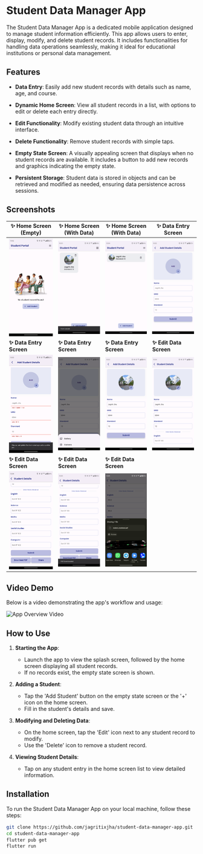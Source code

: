 # Student Data Manager App

The Student Data Manager App is a dedicated mobile application designed to manage student information efficiently. This app allows users to enter, display, modify, and delete student records. It includes functionalities for handling data operations seamlessly, making it ideal for educational institutions or personal data management.

## Features

- **Data Entry**: Easily add new student records with details such as name, age, and course.

- **Dynamic Home Screen**: View all student records in a list, with options to edit or delete each entry directly.

- **Edit Functionality**: Modify existing student data through an intuitive interface.

- **Delete Functionality**: Remove student records with simple taps.

- **Empty State Screen**: A visually appealing screen that displays when no student records are available. It includes a button to add new records and graphics indicating the empty state.

- **Persistent Storage**: Student data is stored in objects and can be retrieved and modified as needed, ensuring data persistence across sessions.

## Screenshots

| ✨ Home Screen (Empty) | ✨ Home Screen (With Data) | ✨ Home Screen (With Data) | ✨ Data Entry Screen |
|------------------------|----------------------------|----------------------------|----------------------|
| ![Home Screen (Empty)](screenshots/screenshot1.png) | ![Home Screen (With Data)](screenshots/screenshot6.png) | ![Home Screen (With Data)](screenshots/screenshot7.png) | ![Data Entry Screen](screenshots/screenshot2.png) |
| **✨ Data Entry Screen** | **✨ Data Entry Screen** | **✨ Data Entry Screen** | **✨ Edit Data Screen** |
| ![Data Entry Screen](screenshots/screenshot3.png) | ![Data Entry Screen](screenshots/screenshot4.png) | ![Data Entry Screen](screenshots/screenshot5.png) | ![Edit Data Screen](screenshots/screenshot8.png) |
| **✨ Edit Data Screen** | **✨ Edit Data Screen** | **✨ Edit Data Screen** | |
| ![Edit Data Screen](screenshots/screenshot9.png) | ![Edit Data Screen](screenshots/screenshot10.png) | ![Edit Data Screen](screenshots/screenshot11.png) | |

## Video Demo

Below is a video demonstrating the app's workflow and usage:

![App Overview Video](screenshots/app_overview.gif)

## How to Use

1. **Starting the App**:
   - Launch the app to view the splash screen, followed by the home screen displaying all student records.
   - If no records exist, the empty state screen is shown.

2. **Adding a Student**:
   - Tap the 'Add Student' button on the empty state screen or the '+' icon on the home screen.
   - Fill in the student's details and save.

3. **Modifying and Deleting Data**:
   - On the home screen, tap the 'Edit' icon next to any student record to modify.
   - Use the 'Delete' icon to remove a student record.

4. **Viewing Student Details**:
   - Tap on any student entry in the home screen list to view detailed information.

## Installation

To run the Student Data Manager App on your local machine, follow these steps:

```bash
git clone https://github.com/jagritixjha/student-data-manager-app.git
cd student-data-manager-app
flutter pub get
flutter run
